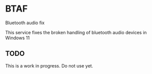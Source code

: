 ﻿# BTAF

Bluetooth audio fix

This service fixes the broken handling of bluetooth audio devices in Windows 11

## TODO

This is a work in progress. Do not use yet.
